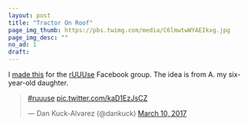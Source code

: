 ```yaml
---
layout: post
title: "Tractor On Roof"
page_img_thumb: https://pbs.twimg.com/media/C6lmwtwWYAEIkxg.jpg
page_img_desc: ""
no_ad: 1
draft: 
---
```


I <a href="https://www.facebook.com/photo.php?fbid=10210109446066927&set=gm.1350105725053298&type=3&theater">made this</a> for the <a href="https://www.facebook.com/groups/1144470838950122/">rUUUse</a> Facebook group. The idea is from A. my six-year-old daughter.

<blockquote class="twitter-tweet" data-lang="en"><p lang="und" dir="ltr"><a href="https://twitter.com/hashtag/ruuuse?src=hash">#ruuuse</a> <a href="https://t.co/kaD1EzJsCZ">pic.twitter.com/kaD1EzJsCZ</a></p>&mdash; Dan Kuck-Alvarez (@dankuck) <a href="https://twitter.com/dankuck/status/840315818697211904">March 10, 2017</a></blockquote>
<script async src="//platform.twitter.com/widgets.js" charset="utf-8"></script>
